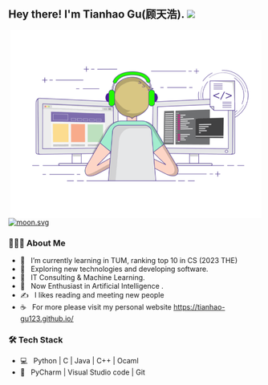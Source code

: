 <h2> Hey there! I'm Tianhao Gu(顾天浩). <img src="https://github.com/souvikguria98/souvikguria98/blob/master/Hi.gif" width="25"></h2>
<img align="right" alt="GIF" src="https://raw.githubusercontent.com/devSouvik/devSouvik/master/gif3.gif" width="500"/>

<!-- real time -->
<a href="https://moon-svg.minung.dev">
  <img src="https://moon-svg.minung.dev/moon.svg?theme=basic" alt="moon.svg" />
</a>

<!-- specific date -->
<a href="https://moon-svg.minung.dev">
</a>

<h3> 👨🏻‍💻 About Me </h3>

- 🔭 &nbsp; I’m currently learning in TUM, ranking top 10 in CS (2023 THE)
- 🤔 &nbsp; Exploring new technologies and developing software.
- 💼 &nbsp; IT Consulting & Machine Learning.
- 🌱 &nbsp; Now Enthusiast in Artificial Intelligence .
- ✍️ &nbsp; I likes reading and meeting new people
- ☕ &nbsp; For more please visit my personal website https://tianhao-gu123.github.io/

<h3>🛠 Tech Stack</h3>

- 💻 &nbsp; Python | C | Java | C++ | Ocaml 
- 🔧 &nbsp; PyCharm | Visual Studio code | Git



